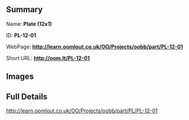 

## Summary
 
Name: __Plate (12x1)__

ID: __PL-12-01__

WebPage: __http://learn.oomlout.co.uk/OO/Projects/oobb/part/PL-12-01__

Short URL: __http://oom.lt/PL-12-01__


## Images




## Full Details

 http://learn.oomlout.co.uk/OO/Projects/oobb/part/PL/PL-12-01

